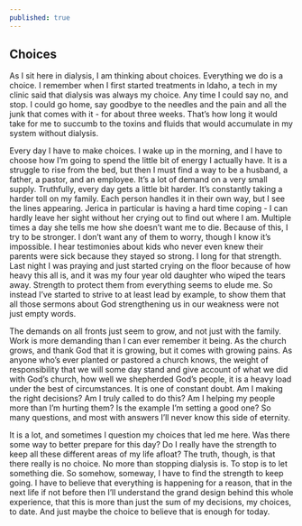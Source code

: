 ```yaml
---
published: true
---
```

## Choices

As I sit here in dialysis, I am thinking about choices. Everything we do is a choice. I remember when I first started treatments in Idaho, a tech in my clinic said that dialysis was always my choice. Any time I could say no, and stop. I could go home, say goodbye to the needles and the pain and all the junk that comes with it - for about three weeks. That’s how long it would take for me to succumb to the toxins and fluids that would accumulate in my system without dialysis.

Every day I have to make choices. I wake up in the morning, and I have to choose how I’m going to spend the little bit of energy I actually have. It is a struggle to rise from the bed, but then I must find a way to be a husband, a father, a pastor, and an employee. It’s a lot of demand on a very small supply. Truthfully, every day gets a little bit harder. It’s constantly taking a harder toll on my family. Each person handles it in their own way, but I see the lines appearing. Jerica in particular is having a hard time coping - I can hardly leave her sight without her crying out to find out where I am. Multiple times a day she tells me how she doesn’t want me to die. Because of this, I try to be stronger. I don’t want any of them to worry, though I know it’s impossible. I hear testimonies about kids who never even knew their parents were sick because they stayed so strong. I long for that strength. Last night I was praying and just started crying on the floor because of how heavy this all is, and it was my four year old daughter who wiped the tears away. Strength to protect them from everything seems to elude me. So instead I’ve started to strive to at least lead by example, to show them that all those sermons about God strengthening us in our weakness were not just empty words.

The demands on all fronts just seem to grow, and not just with the family. Work is more demanding than I can ever remember it being. As the church grows, and thank God that it is growing, but it comes with growing pains. As anyone who’s ever planted or pastored a church knows, the weight of responsibility that we will some day stand and give account of what we did with God’s church, how well we shepherded God’s people, it is a heavy load under the best of circumstances. It is one of constant doubt. Am I making the right decisions? Am I truly called to do this? Am I helping my people more than I’m hurting them? Is the example I’m setting a good one? So many questions, and most with answers I’ll never know this side of eternity. 

It is a lot, and sometimes I question my choices that led me here. Was there some way to better prepare for this day? Do I really have the strength to keep all these different areas of my life afloat? The truth, though, is that there really is no choice. No more than stopping dialysis is. To stop is to let something die. So somehow, someway, I have to find the strength to keep going. I have to believe that everything is happening for a reason, that in the next life if not before then I’ll understand the grand design behind this whole experience, that this is more than just the sum of my decisions, my choices, to date. And just maybe the choice to believe that is enough for today.
